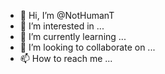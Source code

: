 - 👋 Hi, I’m @NotHumanT
- 👀 I’m interested in ...
- 🌱 I’m currently learning ...
- 💞️ I’m looking to collaborate on ...
- 📫 How to reach me ...

<!---
NotHumanT/NotHumanT is a ✨ special ✨ repository because its `README.md` (this file) appears on your GitHub profile.
You can click the Preview link to take a look at your changes.
--->

